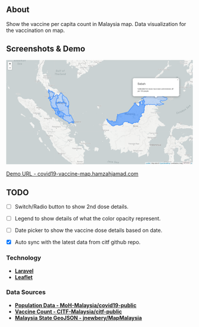 ## About

Show the vaccine per capita count in Malaysia map. Data visualization for the vaccination on map.


## Screenshots & Demo 

![Demo 1](/docs/demo1.png?raw=true "Demo 1")

[Demo URL - covid19-vaccine-map.hamzahjamad.com](https://covid19-vaccine-map.hamzahjamad.com/)

## TODO

- [ ] Switch/Radio button to show 2nd dose details.
- [ ] Legend to show details of what the color opacity represent.
- [ ] Date picker to show the vaccine dose details based on date.
- [x] Auto sync with the latest data from citf github repo.


### Technology

- **[Laravel](https://laravel.com/)**
- **[Leaflet](https://leafletjs.com/)**


### Data Sources

- **[Population Data - MoH-Malaysia/covid19-public](https://github.com/MoH-Malaysia/covid19-public/blob/main/static/population.csv)**
- **[Vaccine Count - CITF-Malaysia/citf-public](https://github.com/CITF-Malaysia/citf-public/blob/main/vaccination/vax_state.csv)**
- **[Malaysia State GeoJSON - jnewbery/MapMalaysia](https://github.com/jnewbery/MapMalaysia/blob/master/public/data/states.geojson)**
